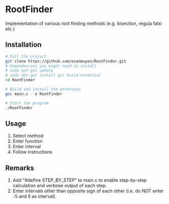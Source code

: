 # RootFinder
Implementation of various root finding methods (e.g. bisection, regula falsi etc.)

## Installation
```bash
# Pull the project
git clone https://github.com/ozanmuyes/RootFinder.git
# Dependencies you might need to install
# sudo apt-get update
# sudo apt-get install git build-essential
cd RootFinder

# Build and install the extension
gcc main.c - o RootFinder

# Start the program
./RootFinder
```

## Usage
1. Select method
2. Enter function
3. Enter interval
4. Follow instructions

## Remarks
1. Add "#define STEP_BY_STEP" to main.c to enable step-by-step calculation and verbose output of each step.  
2. Enter intervals other than opposite sign of each other (i.e. do NOT enter -5 and 5 as interval).
